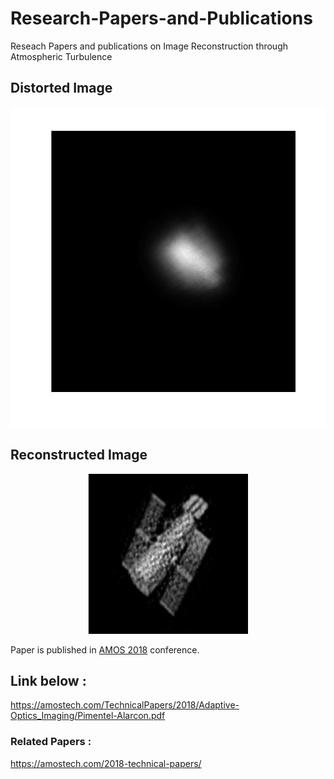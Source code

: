 # Research-Papers-and-Publications
Reseach Papers and publications on Image Reconstruction through Atmospheric Turbulence

## Distorted Image

<p align="center">
  <img src="https://github.com/ashishT1712/Research-Papers-and-Publications/blob/master/satellite_image2.jpg" width="512" height="512" title="Distorted Image">
</p>

## Reconstructed Image

<p align="center">
  <img src="https://github.com/ashishT1712/Research-Papers-and-Publications/blob/master/reconstructed.PNG" width="256" height="256" title="Reconstructed Image">
</p>

Paper is published in [AMOS 2018](https://amostech.com/) conference.

## Link below :

https://amostech.com/TechnicalPapers/2018/Adaptive-Optics_Imaging/Pimentel-Alarcon.pdf

### Related Papers :

https://amostech.com/2018-technical-papers/
